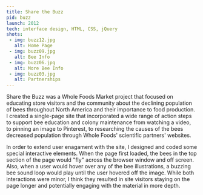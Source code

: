 ```yaml
---
title: Share the Buzz
pid: buzz
launch: 2012
tech: interface design, HTML, CSS, jQuery
shots:
 - img: buzz12.jpg
   alt: Home Page
 - img: buzz09.jpg
   alt: Bee Info
 - img: buzz06.jpg
   alt: More Bee Info
 - img: buzz03.jpg
   alt: Partnerships
---
```

Share the Buzz was a Whole Foods Market project that focused on educating store visitors and the community about the declining population of bees throughout North America and their importance to food production. I created a single-page site that incorporated a wide range of action steps to support bee education and colony maintenance from watching a video, to pinning an image to Pinterest, to researching the causes of the bees decreased population through Whole Foods' scientific partners' websites.
  
In order to extend user enagament with the site, I designed and coded some special interactive elements. When the page first loaded, the bees in the top section of the page would "fly" across the browser window and off screen. Also, when a user would hover over any of the bee illustrations, a buzzing bee sound loop would play until the user hovered off the image. While both interactions were minor, I think they resulted in site visitors staying on the page longer and potentially engaging with the material in more depth.